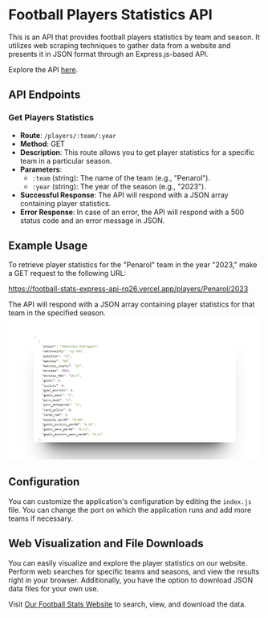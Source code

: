 # Football Players Statistics API
This is an API that provides football players statistics by team and season. It utilizes web scraping techniques to gather data from a website and presents it in JSON format through an Express.js-based API.

Explore the API [here](https://football-stats-express-api-rq26.vercel.app).

## API Endpoints

### Get Players Statistics

- **Route**: `/players/:team/:year`
- **Method**: GET
- **Description**: This route allows you to get player statistics for a specific team in a particular season.
- **Parameters**:
  - `:team` (string): The name of the team (e.g., "Penarol").
  - `:year` (string): The year of the season (e.g., "2023").
- **Successful Response**: The API will respond with a JSON array containing player statistics.
- **Error Response**: In case of an error, the API will respond with a 500 status code and an error message in JSON.

## Example Usage

To retrieve player statistics for the "Penarol" team in the year "2023," make a GET request to the following URL:

https://football-stats-express-api-rq26.vercel.app/players/Penarol/2023

The API will respond with a JSON array containing player statistics for that team in the specified season.
![Example](api-players-stats-sample.png)

## Configuration

You can customize the application's configuration by editing the `index.js` file. You can change the port on which the application runs and add more teams if necessary.


## Web Visualization and File Downloads

You can easily visualize and explore the player statistics on our website. Perform web searches for specific teams and seasons, and view the results right in your browser. Additionally, you have the option to download JSON data files for your own use.

Visit [Our Football Stats Website](https://web-scrapper-football-stats-nodejs.vercel.app/) to search, view, and download the data.
